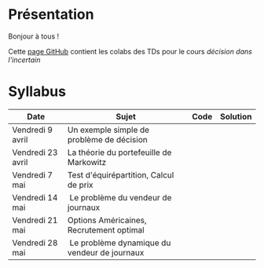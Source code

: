 # Présentation

Bonjour à tous !

Cette [page GitHub](https://ddlenpc.github.io/ddl/) contient les colabs des TDs pour le cours *décision dans l'incertain* 



# Syllabus

| Date  | Sujet | Code | Solution | 
|----------- | ----------- | ----------- | ----------- | 
|Vendredi 9 avril | Un exemple simple de problème de décision |  |  |
|Vendredi 23 avril| La théorie du portefeuille de Markowitz | | |
|Vendredi 7 mai | Test d'équirépartition, Calcul de prix | | | 
|Vendredi 14 mai | Le problème du vendeur de journaux | | |
|Vendredi 21 mai  | Options Américaines, Recrutement optimal | | |
|Vendredi 28 mai | Le problème dynamique du vendeur de journaux | | |
